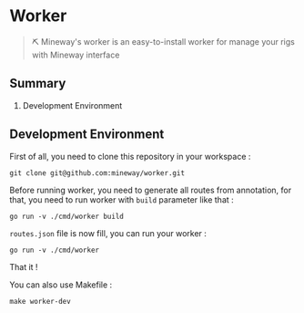 # Worker
> ⛏ Mineway's worker is an easy-to-install worker for manage your rigs with Mineway interface

## Summary

1. Development Environment

## Development Environment

First of all, you need to clone this repository in your workspace :

```
git clone git@github.com:mineway/worker.git
```

Before running worker, you need to generate all routes from annotation,
for that, you need to run worker with `build` parameter like that :

```
go run -v ./cmd/worker build
```

`routes.json` file is now fill, you can run your worker :

```
go run -v ./cmd/worker
```

That it !

You can also use Makefile :

```
make worker-dev
```